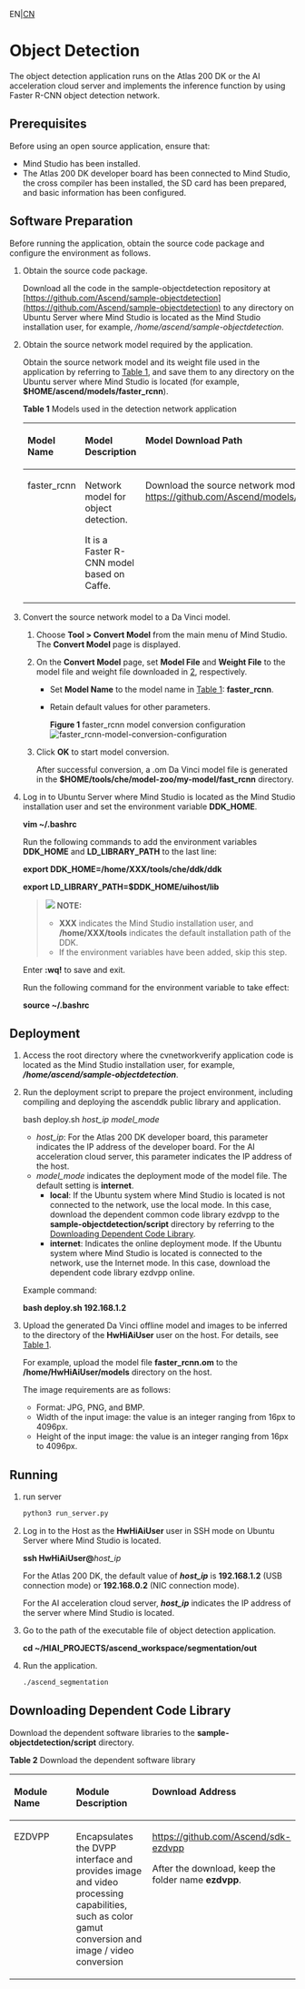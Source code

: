 EN|[CN](README_cn.md)

# Object Detection<a name="EN-US_TOPIC_0167609448"></a>

The object detection application runs on the Atlas 200 DK or the AI acceleration cloud server and implements the inference function by using Faster R-CNN object detection network.

## Prerequisites<a name="en-us_topic_0182554604_section137245294533"></a>

Before using an open source application, ensure that:

-   Mind Studio  has been installed.
-   The Atlas 200 DK developer board has been connected to  Mind Studio, the cross compiler has been installed, the SD card has been prepared, and basic information has been configured.

## Software Preparation<a name="en-us_topic_0182554604_section181111827718"></a>

Before running the application, obtain the source code package and configure the environment as follows.

1.  Obtain the source code package.

    Download all the code in the sample-objectdetection repository at  [https://github.com/Ascend/sample-objectdetection](https://github.com/Ascend/sample-objectdetection)  to any directory on Ubuntu Server where  Mind Studio  is located as the  Mind Studio  installation user, for example,  _/home/ascend/sample-objectdetection_.

2.  <a name="en-us_topic_0182554604_li2074865610364"></a>Obtain the source network model required by the application.

    Obtain the source network model and its weight file used in the application by referring to  [Table 1](#en-us_topic_0182554604_table19942111763710), and save them to any directory on the Ubuntu server where  Mind Studio  is located (for example,  **$HOME/ascend/models/faster\_rcnn**).

    **Table  1**  Models used in the detection network application

    <a name="en-us_topic_0182554604_table19942111763710"></a>
    <table><thead align="left"><tr id="en-us_topic_0182554604_row611318123710"><th class="cellrowborder" valign="top" width="11.959999999999999%" id="mcps1.2.4.1.1"><p id="en-us_topic_0182554604_p81141820376"><a name="en-us_topic_0182554604_p81141820376"></a><a name="en-us_topic_0182554604_p81141820376"></a>Model Name</p>
    </th>
    <th class="cellrowborder" valign="top" width="8.07%" id="mcps1.2.4.1.2"><p id="en-us_topic_0182554604_p13181823711"><a name="en-us_topic_0182554604_p13181823711"></a><a name="en-us_topic_0182554604_p13181823711"></a>Model Description</p>
    </th>
    <th class="cellrowborder" valign="top" width="79.97%" id="mcps1.2.4.1.3"><p id="en-us_topic_0182554604_p1717182378"><a name="en-us_topic_0182554604_p1717182378"></a><a name="en-us_topic_0182554604_p1717182378"></a>Model Download Path</p>
    </th>
    </tr>
    </thead>
    <tbody><tr id="en-us_topic_0182554604_row1119187377"><td class="cellrowborder" valign="top" width="11.959999999999999%" headers="mcps1.2.4.1.1 "><p id="en-us_topic_0182554604_p7118189378"><a name="en-us_topic_0182554604_p7118189378"></a><a name="en-us_topic_0182554604_p7118189378"></a>faster_rcnn</p>
    </td>
    <td class="cellrowborder" valign="top" width="8.07%" headers="mcps1.2.4.1.2 "><p id="en-us_topic_0182554604_p151818183718"><a name="en-us_topic_0182554604_p151818183718"></a><a name="en-us_topic_0182554604_p151818183718"></a>Network model for object detection.</p>
    <p id="en-us_topic_0182554604_p8394945195815"><a name="en-us_topic_0182554604_p8394945195815"></a><a name="en-us_topic_0182554604_p8394945195815"></a>It is a Faster R-CNN model based on Caffe.</p>
    </td>
    <td class="cellrowborder" valign="top" width="79.97%" headers="mcps1.2.4.1.3 "><p id="en-us_topic_0182554604_p611318163718"><a name="en-us_topic_0182554604_p611318163718"></a><a name="en-us_topic_0182554604_p611318163718"></a>Download the source network model file and its weight file by referring to<strong id="en-us_topic_0182554604_b17606155113121"><a name="en-us_topic_0182554604_b17606155113121"></a><a name="en-us_topic_0182554604_b17606155113121"></a> README.md</strong> in <a href="https://github.com/Ascend/models/tree/master/computer_vision/object_detect/faster_rcnn" target="_blank" rel="noopener noreferrer">https://github.com/Ascend/models/tree/master/computer_vision/object_detect/faster_rcnn</a>.</p>
    </td>
    </tr>
    </tbody>
    </table>

3.  Convert the source network model to a Da Vinci model.
    1.  Choose  **Tool \> Convert Model**  from the main menu of  Mind Studio. The **Convert Model**  page is displayed.
    2.  On the **Convert Model**  page, set **Model File**  and  **Weight File**  to the model file and weight file downloaded in  [2](#en-us_topic_0182554604_li2074865610364), respectively.
        -   Set  **Model Name**  to the model name in  [Table 1](#en-us_topic_0182554604_table19942111763710):  **faster\_rcnn**.
        -   Retain default values for other parameters.

            **Figure  1**  faster\_rcnn model conversion configuration<a name="en-us_topic_0182554604_fig79252510407"></a>  
            ![](doc/source/img/faster_rcnn-model-conversion-configuration.jpg "faster_rcnn-model-conversion-configuration")


    3.  Click  **OK**  to start model conversion.

        After successful conversion, a .om Da Vinci model file is generated in the  **$HOME/tools/che/model-zoo/my-model/fast\_rcnn**  directory.

4.  Log in to Ubuntu Server where  Mind Studio  is located as the  Mind Studio  installation user and set the environment variable  **DDK\_HOME**.

    **vim \~/.bashrc**

    Run the following commands to add the environment variables  **DDK\_HOME**  and  **LD\_LIBRARY\_PATH**  to the last line:

    **export DDK\_HOME=/home/XXX/tools/che/ddk/ddk**

    **export LD\_LIBRARY\_PATH=$DDK\_HOME/uihost/lib**

    >![](public_sys-resources/icon-note.gif) **NOTE:**   
    >-   **XXX**  indicates the  Mind Studio  installation user, and  **/home/XXX/tools**  indicates the default installation path of the DDK.  
    >-   If the environment variables have been added, skip this step.  

    Enter  **:wq!**  to save and exit.

    Run the following command for the environment variable to take effect:

    **source \~/.bashrc**


## Deployment<a name="en-us_topic_0182554604_section3723145213347"></a>

1.  Access the root directory where the cvnetworkverify application code is located as the  Mind Studio  installation user, for example,  **_/home/ascend/sample-objectdetection_**.
2.  Run the deployment script to prepare the project environment, including compiling and deploying the ascenddk public library and application.

    bash deploy.sh  _host\_ip_ _model\_mode_

    -   _host\_ip_: For the Atlas 200 DK developer board, this parameter indicates the IP address of the developer board. For the AI acceleration cloud server, this parameter indicates the IP address of the host.
    -   _model\_mode_  indicates the deployment mode of the model file. The default setting is  **internet**.
        -   **local**: If the Ubuntu system where  Mind Studio  is located is not connected to the network, use the local mode. In this case, download the dependent common code library ezdvpp to the  **sample-objectdetection/script**  directory by referring to the  [Downloading Dependent Code Library](#en-us_topic_0182554604_section92241245122511).
        -   **internet**: Indicates the online deployment mode. If the Ubuntu system where  Mind Studio  is located is connected to the network, use the Internet mode. In this case, download the dependent code library ezdvpp online.


    Example command:

    **bash deploy.sh 192.168.1.2**

3.  Upload the generated Da Vinci offline model and images to be inferred to the directory of the  **HwHiAiUser**  user on the host. For details, see  [Table 1](#en-us_topic_0182554604_table19942111763710).

    For example, upload the model file  **faster\_rcnn.om**  to the  **/home/HwHiAiUser/models**  directory on the host.

    The image requirements are as follows:

    -   Format: JPG, PNG, and BMP.
    -   Width of the input image: the value is an integer ranging from 16px to 4096px.
    -   Height of the input image: the value is an integer ranging from 16px to 4096px.


## Running<a name="en-us_topic_0182554604_section87121843104920"></a>

1.  run server
    
    ```bash
    python3 run_server.py
    ```

2.  Log in to the Host as the  **HwHiAiUser**  user in SSH mode on Ubuntu Server where  Mind Studio  is located.

    **ssh HwHiAiUser@**_host\_ip_

    For the Atlas 200 DK, the default value of  _**host\_ip**_  is  **192.168.1.2**  \(USB connection mode\) or  **192.168.0.2**  \(NIC connection mode\).

    For the AI acceleration cloud server,  _**host\_ip**_  indicates the IP address of the server where  Mind Studio  is located.

3.  Go to the path of the executable file of object detection application.

    **cd \~/HIAI\_PROJECTS/ascend\_workspace/segmentation/out**

4.  Run the application.

    ```bash
    ./ascend_segmentation
    ```


## Downloading Dependent Code Library<a name="en-us_topic_0182554604_section92241245122511"></a>

Download the dependent software libraries to the  **sample-objectdetection/script**  directory.

**Table  2**  Download the dependent software library

<a name="en-us_topic_0182554604_table6701646132617"></a>
<table><thead align="left"><tr id="en-us_topic_0182554604_row177421045163614"><th class="cellrowborder" valign="top" width="33.33333333333333%" id="mcps1.2.4.1.1"><p id="en-us_topic_0182554604_p574264511368"><a name="en-us_topic_0182554604_p574264511368"></a><a name="en-us_topic_0182554604_p574264511368"></a>Module Name</p>
</th>
<th class="cellrowborder" valign="top" width="33.33333333333333%" id="mcps1.2.4.1.2"><p id="en-us_topic_0182554604_p1474224573615"><a name="en-us_topic_0182554604_p1474224573615"></a><a name="en-us_topic_0182554604_p1474224573615"></a>Module Description</p>
</th>
<th class="cellrowborder" valign="top" width="33.33333333333333%" id="mcps1.2.4.1.3"><p id="en-us_topic_0182554604_p1174264533610"><a name="en-us_topic_0182554604_p1174264533610"></a><a name="en-us_topic_0182554604_p1174264533610"></a>Download Address</p>
</th>
</tr>
</thead>
<tbody><tr id="en-us_topic_0182554604_row20743104593620"><td class="cellrowborder" valign="top" width="33.33333333333333%" headers="mcps1.2.4.1.1 "><p id="en-us_topic_0182554604_p19743145183614"><a name="en-us_topic_0182554604_p19743145183614"></a><a name="en-us_topic_0182554604_p19743145183614"></a>EZDVPP</p>
</td>
<td class="cellrowborder" valign="top" width="33.33333333333333%" headers="mcps1.2.4.1.2 "><p id="en-us_topic_0182554604_p11743164543616"><a name="en-us_topic_0182554604_p11743164543616"></a><a name="en-us_topic_0182554604_p11743164543616"></a>Encapsulates the DVPP interface and provides image and video processing capabilities, such as color gamut conversion and image / video conversion</p>
</td>
<td class="cellrowborder" valign="top" width="33.33333333333333%" headers="mcps1.2.4.1.3 "><p id="en-us_topic_0182554604_p87434456368"><a name="en-us_topic_0182554604_p87434456368"></a><a name="en-us_topic_0182554604_p87434456368"></a><a href="https://github.com/Ascend/sdk-ezdvpp" target="_blank" rel="noopener noreferrer">https://github.com/Ascend/sdk-ezdvpp</a></p>
<p id="en-us_topic_0182554604_p4743154512368"><a name="en-us_topic_0182554604_p4743154512368"></a><a name="en-us_topic_0182554604_p4743154512368"></a>After the download, keep the folder name <span class="filepath" id="en-us_topic_0182554604_filepath17433454366"><a name="en-us_topic_0182554604_filepath17433454366"></a><a name="en-us_topic_0182554604_filepath17433454366"></a><b>ezdvpp</b></span>.</p>
</td>
</tr>
</tbody>
</table>

